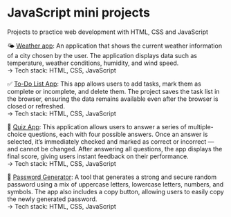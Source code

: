 # JavaScript mini projects

Projects to practice web development with HTML, CSS and JavaScript

🌤️ [Weather app](weather%20app): An application that shows the current weather information of a city chosen by the user. The application displays data such as temperature, weather conditions, humidity, and wind speed.\
→ Tech stack: HTML, CSS, JavaScript

✅ [To-Do List App](to-do%20list%20app): This app allows users to add tasks, mark them as complete or incomplete, and delete them. The project saves the task list in the browser, ensuring the data remains available even after the browser is closed or refreshed.\
→ Tech stack: HTML, CSS, JavaScript

🧠 [Quiz App](quiz%20app): This application allows users to answer a series of multiple-choice questions, each with four possible answers. Once an answer is selected, it’s immediately checked and marked as correct or incorrect — and cannot be changed. After answering all questions, the app displays the final score, giving users instant feedback on their performance.\
→ Tech stack: HTML, CSS, JavaScript

🔐 [Password Generator](password%20generator): A tool that generates a strong and secure random password using a mix of uppercase letters, lowercase letters, numbers, and symbols. The app also includes a copy button, allowing users to easily copy the newly generated password.\
→ Tech stack: HTML, CSS, JavaScript
